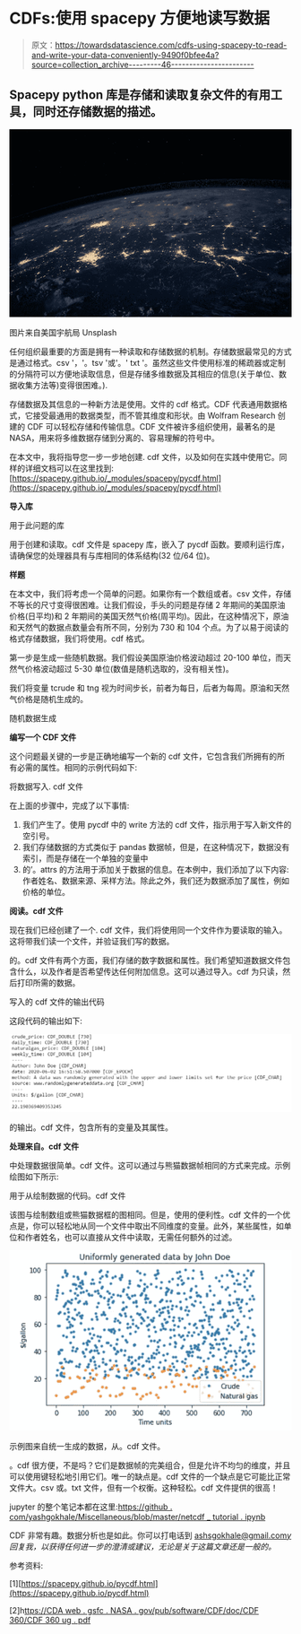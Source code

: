 # CDFs:使用 spacepy 方便地读写数据

> 原文：<https://towardsdatascience.com/cdfs-using-spacepy-to-read-and-write-your-data-conveniently-9490f0bfee4a?source=collection_archive---------46----------------------->

## Spacepy python 库是存储和读取复杂文件的有用工具，同时还存储数据的描述。

![](img/13be4fc02efa089761db1220d979d7c8.png)

图片来自美国宇航局 Unsplash

任何组织最重要的方面是拥有一种读取和存储数据的机制。存储数据最常见的方式是通过格式。csv '，'。tsv '或'。' txt '。虽然这些文件使用标准的稀疏器或定制的分隔符可以方便地读取信息，但是存储多维数据及其相应的信息(关于单位、数据收集方法等)变得很困难。).

存储数据及其信息的一种新方法是使用。文件的 cdf 格式。CDF 代表通用数据格式，它接受最通用的数据类型，而不管其维度和形状。由 Wolfram Research 创建的 CDF 可以轻松存储和传输信息。CDF 文件被许多组织使用，最著名的是 NASA，用来将多维数据存储到分离的、容易理解的符号中。

在本文中，我将指导您一步一步地创建. cdf 文件，以及如何在实践中使用它。同样的详细文档可以在这里找到:[https://spacepy.github.io/_modules/spacepy/pycdf.html](https://spacepy.github.io/_modules/spacepy/pycdf.html)

**导入库**

用于此问题的库

用于创建和读取。cdf 文件是 spacepy 库，嵌入了 pycdf 函数。要顺利运行库，请确保您的处理器具有与库相同的体系结构(32 位/64 位)。

**样题**

在本文中，我们将考虑一个简单的问题。如果你有一个数组或者。csv 文件，存储不等长的尺寸变得很困难。让我们假设，手头的问题是存储 2 年期间的美国原油价格(日平均)和 2 年期间的美国天然气价格(周平均)。因此，在这种情况下，原油和天然气的数据点数量会有所不同，分别为 730 和 104 个点。为了以易于阅读的格式存储数据，我们将使用。cdf 格式。

第一步是生成一些随机数据。我们假设美国原油价格波动超过 20-100 单位，而天然气价格波动超过 5-30 单位(数值是随机选取的，没有相关性)。

我们将变量 tcrude 和 tng 视为时间步长，前者为每日，后者为每周。原油和天然气价格是随机生成的。

随机数据生成

**编写一个 CDF 文件**

这个问题最关键的一步是正确地编写一个新的 cdf 文件，它包含我们所拥有的所有必需的属性。相同的示例代码如下:

将数据写入. cdf 文件

在上面的步骤中，完成了以下事情:

1.  我们产生了。使用 pycdf 中的 write 方法的 cdf 文件，指示用于写入新文件的空引号。
2.  我们存储数据的方式类似于 pandas 数据帧，但是，在这种情况下，数据没有索引，而是存储在一个单独的变量中
3.  的’。attrs 的方法用于添加关于数据的信息。在本例中，我们添加了以下内容:作者姓名、数据来源、采样方法。除此之外，我们还为数据添加了属性，例如价格的单位。

**阅读。cdf 文件**

现在我们已经创建了一个. cdf 文件，我们将使用同一个文件作为要读取的输入。这将带我们读一个文件，并验证我们写的数据。

的。cdf 文件有两个方面，我们存储的数字数据和属性。我们希望知道数据文件包含什么，以及作者是否希望传达任何附加信息。这可以通过导入。cdf 为只读，然后打印所需的数据。

写入的 cdf 文件的输出代码

这段代码的输出如下:

![](img/ece2b123f1539a19b2ec1bae9b0a29b2.png)

的输出。cdf 文件，包含所有的变量及其属性。

**处理来自。cdf 文件**

中处理数据很简单。cdf 文件。这可以通过与熊猫数据帧相同的方式来完成。示例绘图如下所示:

用于从绘制数据的代码。cdf 文件

该图与绘制数组或熊猫数据框的图相同。但是，使用的便利性。cdf 文件的一个优点是，你可以轻松地从同一个文件中取出不同维度的变量。此外，某些属性，如单位和作者姓名，也可以直接从文件中读取，无需任何额外的过滤。

![](img/f7c7f74597ac19785bcfd0942805019b.png)

示例图来自统一生成的数据，从。cdf 文件。

。cdf 很方便，不是吗？它们是数据帧的完美组合，但是允许不均匀的维度，并且可以使用键轻松地引用它们。唯一的缺点是。cdf 文件的一个缺点是它可能比正常文件大。csv 或。txt 文件，但有一个权衡。这种轻松。cdf 文件提供的很高！

jupyter 的整个笔记本都在这里:[https://github . com/yashgokhale/Miscellaneous/blob/master/netcdf _ tutorial . ipynb](https://github.com/yashgokhale/Miscellaneous/blob/master/netcdf_tutorial.ipynb)

CDF 非常有趣。数据分析也是如此。你可以打电话到 ashsgokhale@gmail.com[*y*](mailto:ysg@andrew.cmu.edu)*回复我，以获得任何进一步的澄清或建议，无论是关于这篇文章还是一般的。*

参考资料:

[1][https://spacepy.github.io/pycdf.html](https://spacepy.github.io/pycdf.html)

[2]h[ttps://CDA web . gsfc . NASA . gov/pub/software/CDF/doc/CDF 360/CDF 360 ug . pdf](https://cdaweb.gsfc.nasa.gov/pub/software/cdf/doc/cdf360/cdf360ug.pdf)
